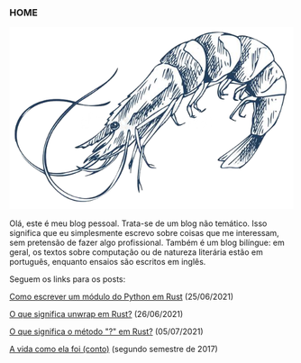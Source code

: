 ### HOME

![alt text](/images/crustacea.png)

Olá, este é meu blog pessoal. Trata-se de um blog não temático. Isso significa que eu simplesmente escrevo sobre coisas que me interessam, sem pretensão de fazer algo profissional. Também é um blog bilíngue: em geral, os textos sobre computação ou de natureza literária estão em português, enquanto ensaios são escritos em inglês.

Seguem os links para os posts:

[Como escrever um módulo do Python em Rust](https://lucascr91.github.io/low-level/rust2pythonmodule) (25/06/2021)

[O que significa unwrap em Rust?](https://lucascr91.github.io/low-level/unwrap) (26/06/2021)

[O que significa o método "?" em Rust?](https://lucascr91.github.io/low-level/questionmark) (05/07/2021)

[A vida como ela foi (conto)](https://lucascr91.github.io/low-level/avidacomoelafoi) (segundo semestre de 2017)


